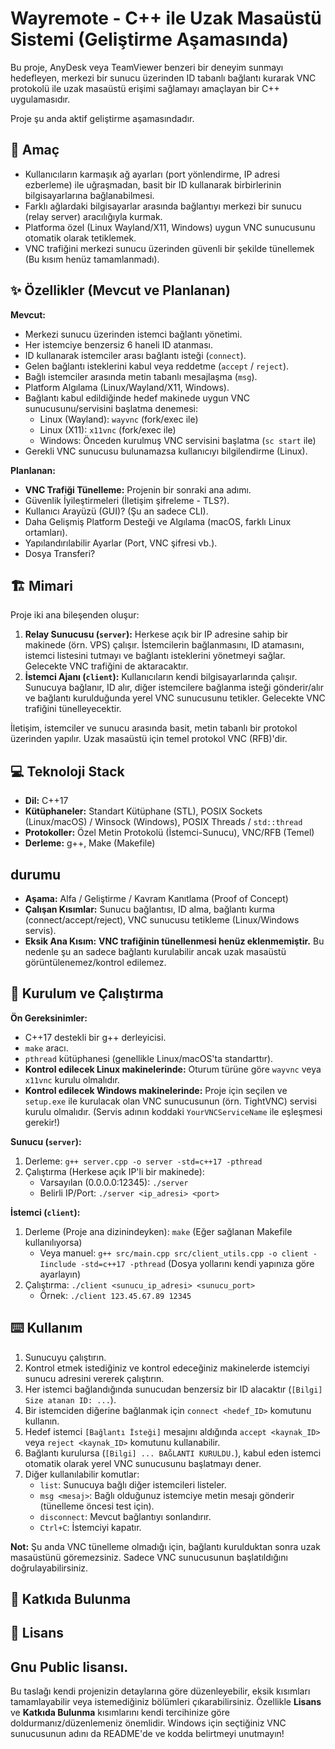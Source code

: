 # Wayremote - C++ ile Uzak Masaüstü Sistemi (Geliştirme Aşamasında)

Bu proje, AnyDesk veya TeamViewer benzeri bir deneyim sunmayı hedefleyen, merkezi bir sunucu üzerinden ID tabanlı bağlantı kurarak VNC protokolü ile uzak masaüstü erişimi sağlamayı amaçlayan bir C++ uygulamasıdır.

Proje şu anda aktif geliştirme aşamasındadır.

## 🎯 Amaç

* Kullanıcıların karmaşık ağ ayarları (port yönlendirme, IP adresi ezberleme) ile uğraşmadan, basit bir ID kullanarak birbirlerinin bilgisayarlarına bağlanabilmesi.
* Farklı ağlardaki bilgisayarlar arasında bağlantıyı merkezi bir sunucu (relay server) aracılığıyla kurmak.
* Platforma özel (Linux Wayland/X11, Windows) uygun VNC sunucusunu otomatik olarak tetiklemek.
* VNC trafiğini merkezi sunucu üzerinden güvenli bir şekilde tünellemek (Bu kısım henüz tamamlanmadı).

## ✨ Özellikler (Mevcut ve Planlanan)

**Mevcut:**

* Merkezi sunucu üzerinden istemci bağlantı yönetimi.
* Her istemciye benzersiz 6 haneli ID atanması.
* ID kullanarak istemciler arası bağlantı isteği (`connect`).
* Gelen bağlantı isteklerini kabul veya reddetme (`accept` / `reject`).
* Bağlı istemciler arasında metin tabanlı mesajlaşma (`msg`).
* Platform Algılama (Linux/Wayland/X11, Windows).
* Bağlantı kabul edildiğinde hedef makinede uygun VNC sunucusunu/servisini başlatma denemesi:
    * Linux (Wayland): `wayvnc` (fork/exec ile)
    * Linux (X11): `x11vnc` (fork/exec ile)
    * Windows: Önceden kurulmuş VNC servisini başlatma (`sc start` ile)
* Gerekli VNC sunucusu bulunamazsa kullanıcıyı bilgilendirme (Linux).

**Planlanan:**

* **VNC Trafiği Tünelleme:** Projenin bir sonraki ana adımı.
* Güvenlik İyileştirmeleri (İletişim şifreleme - TLS?).
* Kullanıcı Arayüzü (GUI)? (Şu an sadece CLI).
* Daha Gelişmiş Platform Desteği ve Algılama (macOS, farklı Linux ortamları).
* Yapılandırılabilir Ayarlar (Port, VNC şifresi vb.).
* Dosya Transferi?

## 🏗️ Mimari

Proje iki ana bileşenden oluşur:

1.  **Relay Sunucusu (`server`):** Herkese açık bir IP adresine sahip bir makinede (örn. VPS) çalışır. İstemcilerin bağlanmasını, ID atamasını, istemci listesini tutmayı ve bağlantı isteklerini yönetmeyi sağlar. Gelecekte VNC trafiğini de aktaracaktır.
2.  **İstemci Ajanı (`client`):** Kullanıcıların kendi bilgisayarlarında çalışır. Sunucuya bağlanır, ID alır, diğer istemcilere bağlanma isteği gönderir/alır ve bağlantı kurulduğunda yerel VNC sunucusunu tetikler. Gelecekte VNC trafiğini tünelleyecektir.

İletişim, istemciler ve sunucu arasında basit, metin tabanlı bir protokol üzerinden yapılır. Uzak masaüstü için temel protokol VNC (RFB)'dir.

## 💻 Teknoloji Stack

* **Dil:** C++17
* **Kütüphaneler:** Standart Kütüphane (STL), POSIX Sockets (Linux/macOS) / Winsock (Windows), POSIX Threads / `std::thread`
* **Protokoller:** Özel Metin Protokolü (İstemci-Sunucu), VNC/RFB (Temel)
* **Derleme:** g++, Make (Makefile)

##  durumu

* **Aşama:** Alfa / Geliştirme / Kavram Kanıtlama (Proof of Concept)
* **Çalışan Kısımlar:** Sunucu bağlantısı, ID alma, bağlantı kurma (connect/accept/reject), VNC sunucusu tetikleme (Linux/Windows servis).
* **Eksik Ana Kısım:** **VNC trafiğinin tünellenmesi henüz eklenmemiştir.** Bu nedenle şu an sadece bağlantı kurulabilir ancak uzak masaüstü görüntülenemez/kontrol edilemez.

## 🚀 Kurulum ve Çalıştırma

**Ön Gereksinimler:**

* C++17 destekli bir g++ derleyicisi.
* `make` aracı.
* `pthread` kütüphanesi (genellikle Linux/macOS'ta standarttır).
* **Kontrol edilecek Linux makinelerinde:** Oturum türüne göre `wayvnc` veya `x11vnc` kurulu olmalıdır.
* **Kontrol edilecek Windows makinelerinde:** Proje için seçilen ve `setup.exe` ile kurulacak olan VNC sunucusunun (örn. TightVNC) servisi kurulu olmalıdır. (Servis adının koddaki `YourVNCServiceName` ile eşleşmesi gerekir!)

**Sunucu (`server`):**

1.  Derleme: `g++ server.cpp -o server -std=c++17 -pthread`
2.  Çalıştırma (Herkese açık IP'li bir makinede):
    * Varsayılan (0.0.0.0:12345): `./server`
    * Belirli IP/Port: `./server <ip_adresi> <port>`

**İstemci (`client`):**

1.  Derleme (Proje ana dizinindeyken): `make` (Eğer sağlanan Makefile kullanılıyorsa)
    * Veya manuel: `g++ src/main.cpp src/client_utils.cpp -o client -Iinclude -std=c++17 -pthread` (Dosya yollarını kendi yapınıza göre ayarlayın)
2.  Çalıştırma: `./client <sunucu_ip_adresi> <sunucu_port>`
    * Örnek: `./client 123.45.67.89 12345`

## ⌨️ Kullanım

1.  Sunucuyu çalıştırın.
2.  Kontrol etmek istediğiniz ve kontrol edeceğiniz makinelerde istemciyi sunucu adresini vererek çalıştırın.
3.  Her istemci bağlandığında sunucudan benzersiz bir ID alacaktır (`[Bilgi] Size atanan ID: ...`).
4.  Bir istemciden diğerine bağlanmak için `connect <hedef_ID>` komutunu kullanın.
5.  Hedef istemci `[Bağlantı İsteği]` mesajını aldığında `accept <kaynak_ID>` veya `reject <kaynak_ID>` komutunu kullanabilir.
6.  Bağlantı kurulursa (`[Bilgi] ... BAĞLANTI KURULDU.`), kabul eden istemci otomatik olarak yerel VNC sunucusunu başlatmayı dener.
7.  Diğer kullanılabilir komutlar:
    * `list`: Sunucuya bağlı diğer istemcileri listeler.
    * `msg <mesaj>`: Bağlı olduğunuz istemciye metin mesajı gönderir (tünelleme öncesi test için).
    * `disconnect`: Mevcut bağlantıyı sonlandırır.
    * `Ctrl+C`: İstemciyi kapatır.

**Not:** Şu anda VNC tünelleme olmadığı için, bağlantı kurulduktan sonra uzak masaüstünü göremezsiniz. Sadece VNC sunucusunun başlatıldığını doğrulayabilirsiniz.

## 🤝 Katkıda Bulunma


## 📜 Lisans

Gnu Public lisansı.
---

Bu taslağı kendi projenizin detaylarına göre düzenleyebilir, eksik kısımları tamamlayabilir veya istemediğiniz bölümleri çıkarabilirsiniz. Özellikle **Lisans** ve **Katkıda Bulunma** kısımlarını kendi tercihinize göre doldurmanız/düzenlemeniz önemlidir. Windows için seçtiğiniz VNC sunucusunun adını da README'de ve kodda belirtmeyi unutmayın!
